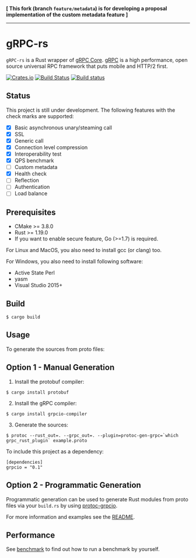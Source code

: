 **[ This fork (branch `feature/metadata`) is for developing a proposal implementation of the custom metadata feature ]**

---

# gRPC-rs

`gRPC-rs` is a Rust wrapper of [gRPC Core](https://github.com/grpc/grpc). [gRPC](http://www.grpc.io) is a high performance, open source universal RPC framework that puts mobile and HTTP/2 first.

[![Crates.io](https://img.shields.io/crates/v/grpcio.svg?maxAge=2592000)](https://crates.io/crates/grpcio)
[![Build Status](https://travis-ci.org/pingcap/grpc-rs.svg)](https://travis-ci.org/pingcap/grpc-rs)
[![Build status](https://ci.appveyor.com/api/projects/status/1cofa3nih5fm2kb0/branch/master?svg=true)](https://ci.appveyor.com/project/busyjay/grpc-rs/branch/master)

Status
------
This project is still under development. The following features with the check marks are supported:

- [x] Basic asynchronous unary/steaming call 
- [x] SSL
- [x] Generic call
- [x] Connection level compression
- [x] Interoperability test
- [x] QPS benchmark
- [ ] Custom metadata
- [x] Health check
- [ ] Reflection
- [ ] Authentication
- [ ] Load balance

Prerequisites
-------------

- CMake >= 3.8.0
- Rust >= 1.19.0
- If you want to enable secure feature, Go (>=1.7) is required.

For Linux and MacOS, you also need to install gcc (or clang) too.

For Windows, you also need to install following software:

- Active State Perl 
- yasm
- Visual Studio 2015+

Build
-----

```
$ cargo build
```

Usage
-----

To generate the sources from proto files:

Option 1 - Manual Generation
----------------------------

1. Install the protobuf compiler:

```
$ cargo install protobuf
```

2. Install the gRPC compiler:

```
$ cargo install grpcio-compiler
```

3. Generate the sources:

```
$ protoc --rust_out=. --grpc_out=. --plugin=protoc-gen-grpc=`which grpc_rust_plugin` example.proto
```

To include this project as a dependency:

```
[dependencies]
grpcio = "0.1"
```

Option 2 - Programmatic Generation
----------------------------------

Programmatic generation can be used to generate Rust modules from proto files
via your `build.rs` by using [protoc-grpcio](https://crates.io/crates/protoc-grpcio).

For more information and examples see the
[README](https://github.com/mtp401/protoc-grpcio/blob/master/README.md).

Performance
-----------
See [benchmark](https://github.com/pingcap/grpc-rs/tree/master/benchmark) to find out how to run a benchmark by yourself.
